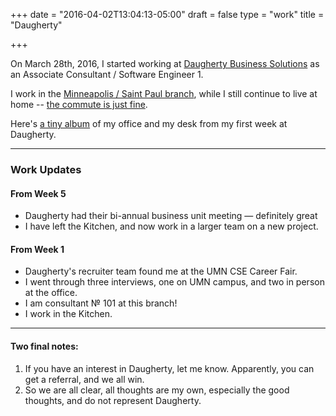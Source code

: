 +++
date = "2016-04-02T13:04:13-05:00"
draft = false
type = "work"
title = "Daugherty"

+++



On March 28th, 2016, I started working at [Daugherty Business Solutions](https://www.daugherty.com/) as an Associate Consultant / Software Engineer 1.

I work in the [Minneapolis / Saint Paul branch](https://www.daugherty.com/about-us/locations/minneapolis/), while I still continue to live at home -- [the commute is just fine](http://adept.work/daughertyroute).

Here's [a tiny album](https://goo.gl/photos/XHFAkCFaUq9wGX7B6) of my office and my desk from my first week at Daugherty.

---

### Work Updates

#### From Week 5

- Daugherty had their bi-annual business unit meeting &mdash; definitely great
- I have left the Kitchen, and now work in a larger team on a new project.

#### From Week 1

- Daugherty's recruiter team found me at the UMN CSE Career Fair.
- I went through three interviews, one on UMN campus, and two in person at the office.
- I am consultant &numero; 101 at this branch!
- I work in the Kitchen.

---

#### Two final notes:

1. If you have an interest in Daugherty, let me know. Apparently, you can get a referral, and we all win.
2. So we are all clear, all thoughts are my own, especially the good thoughts, and do not represent Daugherty.
